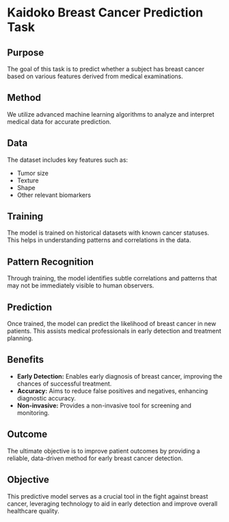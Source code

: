 # Kaidoko Breast Cancer Prediction Task

## Purpose
The goal of this task is to predict whether a subject has breast cancer based on various features derived from medical examinations.

## Method
We utilize advanced machine learning algorithms to analyze and interpret medical data for accurate prediction.

## Data
The dataset includes key features such as:
- Tumor size
- Texture
- Shape
- Other relevant biomarkers

## Training
The model is trained on historical datasets with known cancer statuses. This helps in understanding patterns and correlations in the data.

## Pattern Recognition
Through training, the model identifies subtle correlations and patterns that may not be immediately visible to human observers.

## Prediction
Once trained, the model can predict the likelihood of breast cancer in new patients. This assists medical professionals in early detection and treatment planning.

## Benefits
- **Early Detection:** Enables early diagnosis of breast cancer, improving the chances of successful treatment.
- **Accuracy:** Aims to reduce false positives and negatives, enhancing diagnostic accuracy.
- **Non-invasive:** Provides a non-invasive tool for screening and monitoring.

## Outcome
The ultimate objective is to improve patient outcomes by providing a reliable, data-driven method for early breast cancer detection.

## Objective
This predictive model serves as a crucial tool in the fight against breast cancer, leveraging technology to aid in early detection and improve overall healthcare quality.
